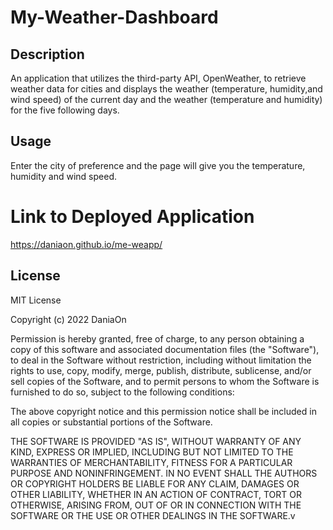 # My-Weather-Dashboard

## Description

An application that utilizes the third-party API, OpenWeather, to retrieve weather data for cities and displays the weather (temperature, humidity,and wind speed) of the current day and the weather (temperature and humidity) for the five following days. 

## Usage

Enter the city of preference and the page will give you the temperature, humidity and wind speed.

# Link to Deployed Application
https://daniaon.github.io/me-weapp/

## License

MIT License

Copyright (c) 2022 DaniaOn

Permission is hereby granted, free of charge, to any person obtaining a copy
of this software and associated documentation files (the "Software"), to deal
in the Software without restriction, including without limitation the rights
to use, copy, modify, merge, publish, distribute, sublicense, and/or sell
copies of the Software, and to permit persons to whom the Software is
furnished to do so, subject to the following conditions:

The above copyright notice and this permission notice shall be included in all
copies or substantial portions of the Software.

THE SOFTWARE IS PROVIDED "AS IS", WITHOUT WARRANTY OF ANY KIND, EXPRESS OR
IMPLIED, INCLUDING BUT NOT LIMITED TO THE WARRANTIES OF MERCHANTABILITY,
FITNESS FOR A PARTICULAR PURPOSE AND NONINFRINGEMENT. IN NO EVENT SHALL THE
AUTHORS OR COPYRIGHT HOLDERS BE LIABLE FOR ANY CLAIM, DAMAGES OR OTHER
LIABILITY, WHETHER IN AN ACTION OF CONTRACT, TORT OR OTHERWISE, ARISING FROM,
OUT OF OR IN CONNECTION WITH THE SOFTWARE OR THE USE OR OTHER DEALINGS IN THE
SOFTWARE.v
